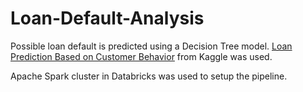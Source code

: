# Loan-Default-Analysis
Possible loan default is predicted using a Decision Tree model. [Loan Prediction Based on Customer Behavior](https://www.kaggle.com/datasets/subhamjain/loan-prediction-based-on-customer-behavior) from Kaggle was used.

Apache Spark cluster in Databricks was used to setup the pipeline.
